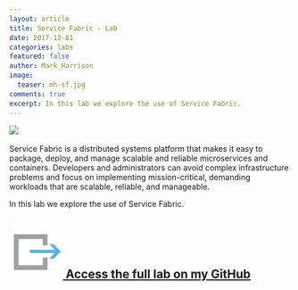 ```yaml
---
layout: article
title: Service Fabric - Lab 
date: 2017-12-01
categories: labs
featured: false
author: Mark_Harrison
image:
  teaser: mh-sf.jpg
comments: true
excerpt: In this lab we explore the use of Service Fabric.
---
```

![](https://github.com/markharrisonuk/Lab_ServiceFabric/raw/master/Images/SF.png)

Service Fabric is a distributed systems platform that makes it easy to package, deploy, and manage scalable and reliable microservices and containers. Developers and administrators can avoid complex infrastructure problems and focus on implementing mission-critical, demanding workloads that are scalable, reliable, and manageable.

In this lab we explore the use of Service Fabric.

## [![link](/images/icons/link.svg) Access the full lab on my GitHub](https://github.com/markharrisonuk/Lab_ServiceFabric/blob/master/README.md)
